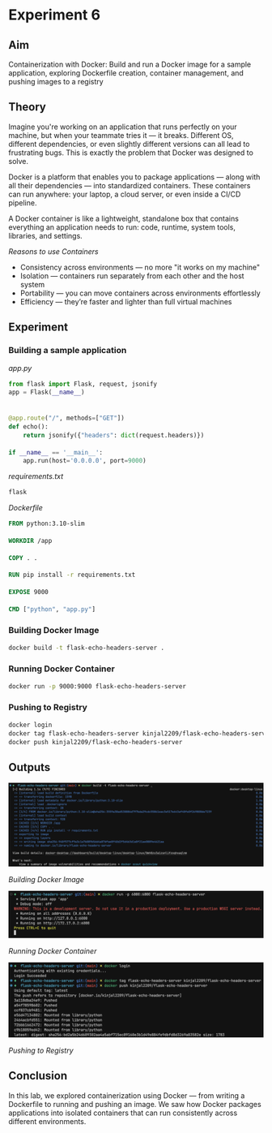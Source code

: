 # Experiment 6

## Aim

Containerization with Docker: Build and run a Docker image for a sample application, exploring Dockerfile creation, container management, and pushing images to a registry

## Theory

Imagine you're working on an application that runs perfectly on your machine, but when your teammate tries it — it breaks. Different OS, different dependencies, or even slightly different versions can all lead to frustrating bugs. This is exactly the problem that Docker was designed to solve.

Docker is a platform that enables you to package applications — along with all their dependencies — into standardized containers. These containers can run anywhere: your laptop, a cloud server, or even inside a CI/CD pipeline.

A Docker container is like a lightweight, standalone box that contains everything an application needs to run: code, runtime, system tools, libraries, and settings.

_Reasons to use Containers_

- Consistency across environments — no more "it works on my machine"
- Isolation — containers run separately from each other and the host system
- Portability — you can move containers across environments effortlessly
- Efficiency — they’re faster and lighter than full virtual machines

## Experiment

### Building a sample application

_app.py_

```py
from flask import Flask, request, jsonify
app = Flask(__name__)


@app.route("/", methods=["GET"])
def echo():
    return jsonify({"headers": dict(request.headers)})

if __name__ == '__main__':
    app.run(host='0.0.0.0', port=9000)
```

_requirements.txt_

```txt
flask
```

_Dockerfile_

```Dockerfile
FROM python:3.10-slim

WORKDIR /app

COPY . .

RUN pip install -r requirements.txt

EXPOSE 9000

CMD ["python", "app.py"]
```

### Building Docker Image

```sh
docker build -t flask-echo-headers-server .
```

### Running Docker Container

```sh
docker run -p 9000:9000 flask-echo-headers-server
```

### Pushing to Registry

```sh
docker login
docker tag flask-echo-headers-server kinjal2209/flask-echo-headers-server
docker push kinjal2209/flask-echo-headers-server
```

## Outputs

![](./outputs/1.png)

_Building Docker Image_

![](./outputs/2.png)

_Running Docker Container_

![](./outputs/3.png)

_Pushing to Registry_

## Conclusion

In this lab, we explored containerization using Docker — from writing a Dockerfile to running and pushing an image. We saw how Docker packages applications into isolated containers that can run consistently across different environments.
